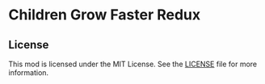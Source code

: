 # Children Grow Faster Redux

## License

This mod is licensed under the MIT License. See the [LICENSE](LICENSE) file for more information.
